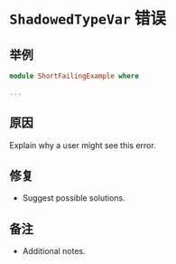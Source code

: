 # `ShadowedTypeVar` 错误

## 举例

```purescript
module ShortFailingExample where

...
```

## 原因

Explain why a user might see this error.

## 修复

- Suggest possible solutions.

## 备注

- Additional notes.
